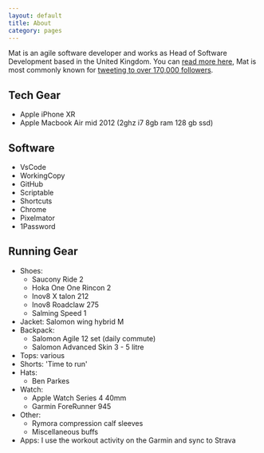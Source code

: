 ```yaml
---
layout: default
title: About
category: pages
---
```


 Mat is an agile software developer and works as Head of Software Development based in the United Kingdom. You can [read more here](https://github.com/MatBenfield), Mat is most commonly known for [tweeting to over 170,000 followers](https://twitter.com/tocfcws).

## Tech Gear

- Apple iPhone XR
- Apple Macbook Air mid 2012 (2ghz i7 8gb ram 128 gb ssd)

## Software

- VsCode
- WorkingCopy
- GitHub
- Scriptable
- Shortcuts
- Chrome
- Pixelmator
- 1Password

## Running Gear

- Shoes:
  - Saucony Ride 2
  - Hoka One One Rincon 2
  - Inov8 X talon 212
  - Inov8 Roadclaw 275
  - Salming Speed 1
- Jacket: Salomon wing hybrid M
- Backpack: 
  - Salomon Agile 12 set (daily commute)
  - Salomon Advanced Skin 3 - 5 litre
- Tops: various
- Shorts: 'Time to run'
- Hats:
  - Ben Parkes
- Watch: 
  - Apple Watch Series 4 40mm
  - Garmin ForeRunner 945
- Other:
  - Rymora compression calf sleeves
  - Miscellaneous buffs 
- Apps: I use the workout activity on the Garmin and sync to Strava

<p>
  <script type="text/javascript" src="https://www.redbubble.com/assets/external_portfolio.js"></script>
  <script id="rb-xzfcxvzx" type="text/javascript">new RBExternalPortfolio('www.redbubble.com', 'benitodeveloper', 1, 3).renderIframe();</script>
</p>